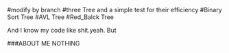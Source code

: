 #modify by branch
#three Tree and a simple test for their efficiency
#Binary Sort Tree
#AVL Tree
#Red_Balck Tree

And I know my code like shit.yeah.
But

###ABOUT ME NOTHING

